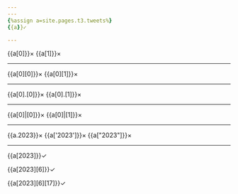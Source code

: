 ```yaml
---
---
{%assign a=site.pages.t3.tweets%}
{{a}}✓

---
```

{{a[0]}}×
{{a[1]}}×

---
{{a[0][0]}}×
{{a[0][1]}}×

---
{{a[0].[0]}}×
{{a[0].[1]}}×

---
{{a[0]|[0]}}×
{{a[0]|[1]}}×

---
{{a.2023}}×
{{a['2023']}}×
{{a["2023"]}}×

---
{{a[2023]}}✓

{{a[2023][6]}}✓

{{a[2023][6][17]}}✓
